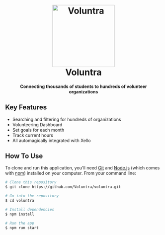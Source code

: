 <h1 align="center">
  <br>
  <img src="https://avatars.githubusercontent.com/u/147016930?s=400&u=87d6b8d5f54622f673c8b309fa096c9f801d51d7&v=4" alt="Voluntra" width="200">
  <br>
  Voluntra
  <br>
</h1>

<h4 align="center">Connecting thousands of students to hundreds of volunteer organizations</h4>

## Key Features

- Searching and filtering for hundreds of organizations
- Volunteering Dashboard
- Set goals for each month
- Track current hours
- All automagically integrated with Xello

## How To Use

To clone and run this application, you'll need [Git](https://git-scm.com) and [Node.js](https://nodejs.org/en/download/) (which comes with [npm](http://npmjs.com)) installed on your computer. From your command line:

```bash
# Clone this repository
$ git clone https://github.com/Voluntra/voluntra.git

# Go into the repository
$ cd voluntra

# Install dependencies
$ npm install

# Run the app
$ npm run start
```
